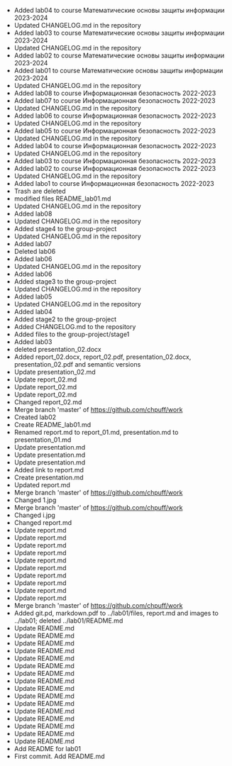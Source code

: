 - Added lab04 to course Математические основы защиты информации 2023-2024
- Updated CHANGELOG.md in the repository
- Added lab03 to course Математические основы защиты информации 2023-2024
- Updated CHANGELOG.md in the repository
- Added lab02 to course Математические основы защиты информации 2023-2024
- Added lab01 to course Математические основы защиты информации 2023-2024
- Updated CHANGELOG.md in the repository
- Added lab08 to course Информационная безопасность 2022-2023
- Added lab07 to course Информационная безопасность 2022-2023
- Updated CHANGELOG.md in the repository
- Added lab06 to course Информационная безопасность 2022-2023
- Updated CHANGELOG.md in the repository
- Added lab05 to course Информационная безопасность 2022-2023
- Updated CHANGELOG.md in the repository
- Added lab04 to course Информационная безопасность 2022-2023
- Updated CHANGELOG.md in the repository
- Added lab03 to course Информационная безопасность 2022-2023
- Added lab02 to course Информационная безопасность 2022-2023
-  Updated CHANGELOG.md in the repository
- Added labo1 to course Информационная безопасность 2022-2023
- Trash are deleted
- modified files README_lab01.md
- Updated CHANGELOG.md in the repository
-  Added lab08
- Updated CHANGELOG.md in the repository
- Added stage4 to the group-project
- Updated CHANGELOG.md in the repository
- Added lab07
- Deleted lab06
- Added lab06
- Updated CHANGELOG.md in the repository
- Added lab06
- Added stage3 to the group-project
-  Updated CHANGELOG.md in the repository
- Added lab05
- Updated CHANGELOG.md in the repository
- Added lab04
- Added stage2 to the group-project
- Added CHANGELOG.md to the repository
- Added files to the group-project/stage1
- Added lab03
- deleted presentation_02.docx
- Added report_02.docx, report_02.pdf, presentation_02.docx, presentation_02.pdf and semantic versions
- Update presentation_02.md
- Update report_02.md
- Update report_02.md
- Update report_02.md
- Changed report_02.md
- Merge branch 'master' of https://github.com/chpuff/work
- Created lab02
- Create README_lab01.md
- Renamed report.md to report_01.md, presentation.md to presentation_01.md
- Update presentation.md
- Update presentation.md
- Update presentation.md
- Added link to report.md
- Create presentation.md
- Updated report.md
- Merge branch 'master' of https://github.com/chpuff/work
- Changed 1.jpg
- Merge branch 'master' of https://github.com/chpuff/work
- Changed i.jpg
- Changed report.md
- Update report.md
- Update report.md
- Update report.md
- Update report.md
- Update report.md
- Update report.md
- Update report.md
- Update report.md
- Update report.md
- Update report.md
- Merge branch 'master' of https://github.com/chpuff/work
- Added git.pd, markdown.pdf to ../lab01/files, report.md and images to ../lab01; deleted ../lab01/README.md
- Update README.md
- Update README.md
- Update README.md
- Update README.md
- Update README.md
- Update README.md
- Update README.md
- Update README.md
- Update README.md
- Update README.md
- Update README.md
- Update README.md
- Update README.md
- Update README.md
- Update README.md
- Update README.md
- Add README for lab01
- First commit. Add README.md
